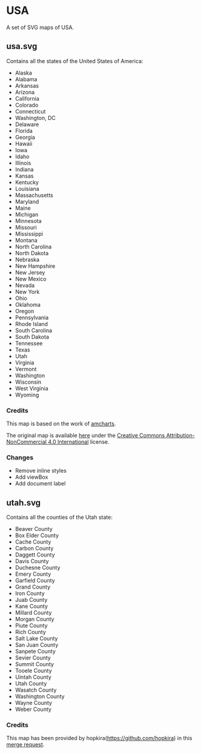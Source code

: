 # USA

A set of SVG maps of USA.

## usa.svg

Contains all the states of the United States of America:
* Alaska
* Alabama
* Arkansas
* Arizona
* California
* Colorado
* Connecticut
* Washington, DC
* Delaware
* Florida
* Georgia
* Hawaii
* Iowa
* Idaho
* Illinois
* Indiana
* Kansas
* Kentucky
* Louisiana
* Massachusetts
* Maryland
* Maine
* Michigan
* Minnesota
* Missouri
* Mississippi
* Montana
* North Carolina
* North Dakota
* Nebraska
* New Hampshire
* New Jersey
* New Mexico
* Nevada
* New York
* Ohio
* Oklahoma
* Oregon
* Pennsylvania
* Rhode Island
* South Carolina
* South Dakota
* Tennessee
* Texas
* Utah
* Virginia
* Vermont
* Washington
* Wisconsin
* West Virginia
* Wyoming

### Credits

This map is based on the work of [amcharts](https://www.amcharts.com).

The original map is available [here](https://www.amcharts.com/svg-maps/?map=usa) under the [Creative Commons Attribution-NonCommercial 4.0 International](https://creativecommons.org/licenses/by-nc/4.0/) license.

### Changes

* Remove inline styles
* Add viewBox
* Add document label

## utah.svg

Contains all the counties of the Utah state:
* Beaver County
* Box Elder County
* Cache County
* Carbon County
* Daggett County
* Davis County
* Duchesne County
* Emery County
* Garfield County
* Grand County
* Iron County
* Juab County
* Kane County
* Millard County
* Morgan County
* Piute County
* Rich County
* Salt Lake County
* San Juan County
* Sanpete County
* Sevier County
* Summit County
* Tooele County
* Uintah County
* Utah County
* Wasatch County
* Washington County
* Wayne County
* Weber County

### Credits

This map has been provided by hopkira(https://github.com/hopkira) in this [merge request](https://github.com/VictorCazanave/react-svg-map/pull/14).